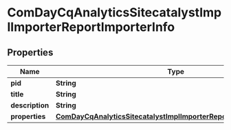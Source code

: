 
# ComDayCqAnalyticsSitecatalystImplImporterReportImporterInfo

## Properties
Name | Type | Description | Notes
------------ | ------------- | ------------- | -------------
**pid** | **String** |  |  [optional]
**title** | **String** |  |  [optional]
**description** | **String** |  |  [optional]
**properties** | [**ComDayCqAnalyticsSitecatalystImplImporterReportImporterProperties**](ComDayCqAnalyticsSitecatalystImplImporterReportImporterProperties.md) |  |  [optional]



